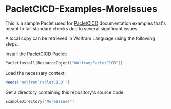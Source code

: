 # PacletCICD-Examples-MoreIssues

This is a sample Paclet used for [PacletCICD](https://github.com/rhennigan/PacletCICD) documentation examples that's meant to fail standard checks due to several significant issues.

A local copy can be retrieved in Wolfram Language using the following steps.

Install the [PacletCICD](https://github.com/rhennigan/PacletCICD) Paclet:
```Mathematica
PacletInstall[ResourceObject["Wolfram/PacletCICD"]]
```

Load the necessary context:
```Mathematica
Needs["Wolfram`PacletCICD`"]
```

Get a directory containing this repository's source code:
```Mathematica
ExampleDirectory["MoreIssues"]
```